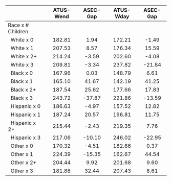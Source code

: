 
|                      |    ATUS-Wend |     ASEC-Gap |    ATUS-Wday |     ASEC-Gap |
| -------------------- | :----------: | :----------: | :----------: | :----------: |
| Race x # Children    |              |              |              |              |
| &nbsp;&nbsp;White x 0 |       182.81 |         1.94 |       172.21 |        -1.49 |
| &nbsp;&nbsp;White x 1 |       207.53 |         8.57 |       176.34 |        15.59 |
| &nbsp;&nbsp;White x 2+ |       214.24 |        -3.59 |       202.60 |        -4.08 |
| &nbsp;&nbsp;White x 3 |       209.81 |        -3.34 |       237.82 |       -21.84 |
| &nbsp;&nbsp;Black x 0 |       167.96 |         0.03 |       148.79 |         6.61 |
| &nbsp;&nbsp;Black x 1 |       165.10 |        41.67 |       142.19 |        41.25 |
| &nbsp;&nbsp;Black x 2+ |       187.54 |        25.62 |       177.66 |        17.83 |
| &nbsp;&nbsp;Black x 3 |       243.72 |       -37.87 |       221.86 |       -13.59 |
| &nbsp;&nbsp;Hispanic x 0 |       186.63 |        -4.97 |       157.52 |        12.82 |
| &nbsp;&nbsp;Hispanic x 1 |       187.24 |        20.57 |       196.81 |        11.75 |
| &nbsp;&nbsp;Hispanic x 2+ |       215.44 |        -2.43 |       219.35 |         7.76 |
| &nbsp;&nbsp;Hispanic x 3 |       217.06 |       -10.10 |       246.02 |       -22.95 |
| &nbsp;&nbsp;Other x 0 |       170.32 |        -4.51 |       182.66 |         0.37 |
| &nbsp;&nbsp;Other x 1 |       224.39 |       -15.35 |       162.67 |        44.54 |
| &nbsp;&nbsp;Other x 2+ |       204.44 |         9.92 |       201.68 |         9.60 |
| &nbsp;&nbsp;Other x 3 |       181.88 |        32.44 |       207.43 |         8.61 |


